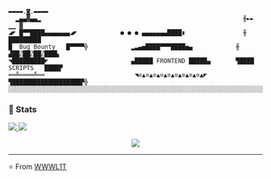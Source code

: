 ```
▬▬▬▬.◙.▬▬▬▬
  ▂▄▄▓▄▄▂                                                        ╫►►        ▁▁ ▓
◢◤ █▀▀████▄▄▄▄▄▄▄◢◤            ● ● ● ▄▄▄▄▄▄▄████▮                ╫       █████████
█  Bug Bounty   █▀▀▀▀╬            ▂▃▄▅████▀▀▀████▅▄            ╫    ▟██⍁██⍁██⍁███▙
◥█████████◤                       ▄█████ FRONTEND █████▄       ▜████       SCRIPTS   ████▛
══╩════╩══                         ◥⊙▲⊙▲⊙▲⊙▲⊙▲⊙▲⊙▲⊙▲⊙▲◤         ▜███████████████████▛╬
░░░░░░░░░░░░░░░░░░░░░░░░░░░░░░░░░░░░░░░░░░░░░░░░░░░░░░░░░░░░░░░░░░░░░░░░░░░░░░░░░░░░░░░░░░░
```



### 🚦 Stats

<a href="https://github.com/wwwl1t/website">
  <img src="https://github-readme-stats.vercel.app/api?username=wwwl1t&show_icons=true&hide=commits" />
</a>
<a href="https://github.com/wwwl1t/website">
  <img src="https://github-readme-stats.vercel.app/api/top-langs/?username=wwwl1t&layout=compact" />
</a>

<p align="center"> 
  <img src="https://profile-counter.glitch.me/wwwl1t/count.svg" />
</p>

---
⭐️ From [WWWL1T](https://github.com/wwwl1t)
